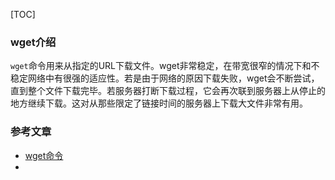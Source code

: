 [TOC]

### wget介绍

`wget`命令用来从指定的URL下载文件。wget非常稳定，在带宽很窄的情况下和不稳定网络中有很强的适应性。若是由于网络的原因下载失败，wget会不断尝试，直到整个文件下载完毕。若服务器打断下载过程，它会再次联到服务器上从停止的地方继续下载。这对从那些限定了链接时间的服务器上下载大文件非常有用。

### 参考文章

- [wget命令](https://man.linuxde.net/wget)
- 

